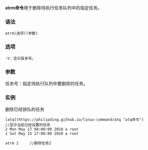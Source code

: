 **atrm命令**用于删除待执行任务队列中的指定任务。

### 语法  

```
atrm(选项)(参数)
```

### 选项  

```
-V：显示版本号。
```

### 参数  

任务号：指定待执行队列中要删除的任务。

### 实例  

删除已经排队的任务

```
[atq](https://philipding.github.io/linux-command/atq "atq命令")        //显示当前已经设置的任务
2 Mon May 17 08:00:00 2010 a root
1 Sat May 15 17:00:00 2010 a root

atrm 2     //删除任务2
```